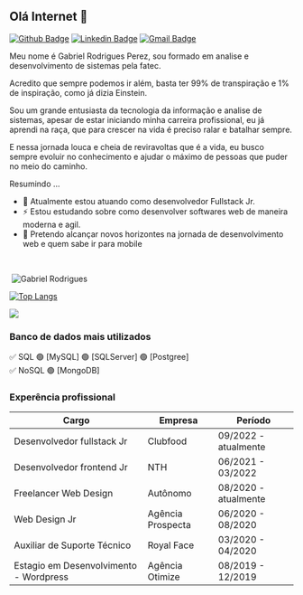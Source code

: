 ## Olá Internet 👋

[![Github Badge](https://img.shields.io/badge/-Github-000?style=flat-square&logo=Github&logoColor=white&link=https://github.com/Gabriel4420)](https://github.com/Gabriel4420)
[![Linkedin Badge](https://img.shields.io/badge/-LinkedIn-blue?style=flat-square&logo=Linkedin&logoColor=white&link=https://www.linkedin.com/in/gabriel-rodrigues-perez-2069b072/)](https://www.linkedin.com/in/gabriel-rodrigues-perez-2069b072/)
[![Gmail Badge](https://img.shields.io/badge/-Gmail-c14438?style=flat-square&logo=Gmail&logoColor=white&link=mailto:gabriel_rodrigues_perez@hotmail.com)](mailto:gabriel_rodrigues_perez@hotmail.com)

<p style="text-align: justify;">

Meu nome é Gabriel Rodrigues Perez, sou formado em analise e desenvolvimento de sistemas pela fatec.

Acredito que sempre podemos ir além, basta ter 99% de transpiração e 1% de inspiração, como já dizia Einstein.

Sou um grande entusiasta da tecnologia da informação e analise de sistemas, apesar de estar iniciando minha carreira profissional, eu já aprendi na raça, que para crescer na vida é preciso ralar e batalhar sempre.

E nessa jornada louca e cheia de reviravoltas que é a vida, eu busco sempre evoluir no conhecimento e ajudar o máximo de pessoas que puder no meio do caminho.
</p>

Resumindo ...

- 🔭 Atualmente estou atuando como desenvolvedor Fullstack Jr. 
- ⚡ Estou estudando sobre como desenvolver softwares web de maneira moderna e agil. 
- 🌱 Pretendo alcançar novos horizontes na jornada de desenvolvimento web e quem sabe ir para mobile
<br/>

<p>&nbsp;<img align="justify" src="https://github-readme-stats.vercel.app/api?username=Gabriel4420&show_icons=true&theme=dracula" alt="Gabriel Rodrigues" /></p>

[![Top Langs](https://github-readme-stats.vercel.app/api/top-langs/?username=Gabriel4420&layout=compact&how_icons=true&theme=dark)](https://github.com/anuraghazra/github-readme-stats)

<img src="https://github-profile-trophy.vercel.app/?username=Gabriel4420&row=1&column=6&theme=dracula&margin-w=15&margin-h=15"/>




### Banco de dados mais utilizados

✅ SQL
 🟢 [MySQL]
 🟢 [SQLServer]
 🟢 [Postgree]
 <br/>
✅ NoSQL
 🟢 [MongoDB] 


### Experência profissional

| Cargo| Empresa | Período |
| ------ | ------ |------ | 
| Desenvolvedor fullstack Jr | Clubfood | 09/2022 -  atualmente | 
| Desenvolvedor frontend Jr | NTH | 06/2021 -  03/2022  | 
| Freelancer Web Design | Autônomo | 08/2020 - atualmente  | 
| Web Design Jr | Agência Prospecta | 06/2020 - 08/2020 | 
| Auxiliar de Suporte Técnico | Royal Face | 03/2020 - 04/2020 | 
| Estagio em Desenvolvimento - Wordpress | Agência Otimize | 08/2019 - 12/2019 | 

